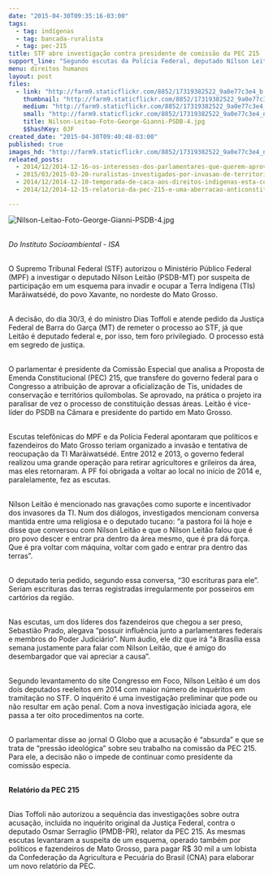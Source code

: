 ```yaml
---
date: "2015-04-30T09:35:16-03:00"
tags:
  - tag: indígenas
  - tag: bancada-ruralista
  - tag: pec-215
title: STF abre investigação contra presidente de comissão da PEC 215
support_line: "Segundo escutas da Polícia Federal, deputado Nílson Leitão seria suporte e incentivador dos invasores da Terra Indígena Marãiwatsédé, no nordeste do Mato Grosso."
menu: direitos humanos
layout: post
files:
  - link: "http://farm9.staticflickr.com/8852/17319382522_9a0e77c3e4_b.jpg"
    thumbnail: "http://farm9.staticflickr.com/8852/17319382522_9a0e77c3e4_t.jpg"
    medium: "http://farm9.staticflickr.com/8852/17319382522_9a0e77c3e4_z.jpg"
    small: "http://farm9.staticflickr.com/8852/17319382522_9a0e77c3e4_n.jpg"
    title: Nilson-Leitao-Foto-George-Gianni-PSDB-4.jpg
    $$hashKey: 0JF
created_date: "2015-04-30T09:40:48-03:00"
published: true
images_hd: "http://farm9.staticflickr.com/8852/17319382522_9a0e77c3e4_n.jpg"
releated_posts:
  - 2014/12/2014-12-16-os-interesses-dos-parlamentares-que-querem-aprovar-a-pec-215.md
  - 2015/03/2015-03-20-ruralistas-investigados-por-invasao-de-territorios-indigenas-farao-relatorio-da-pec-215.md
  - 2014/12/2014-12-10-temporada-de-caca-aos-direitos-indigenas-esta-configurada.md
  - 2014/12/2014-12-15-relatorio-da-pec-215-e-uma-aberracao-anticonstitucional-e-anti-indigena.md

---
```

<p><img alt="Nilson-Leitao-Foto-George-Gianni-PSDB-4.jpg" src="http://farm9.staticflickr.com/8852/17319382522_9a0e77c3e4_b.jpg" /></p>

<p><br />
<em>Do Instituto Socioambiental - ISA</em></p>

<p><br />
O Supremo Tribunal Federal (STF) autorizou o Minist&eacute;rio P&uacute;blico Federal (MPF) a investigar o deputado N&iacute;lson Leit&atilde;o (PSDB-MT) por suspeita de participa&ccedil;&atilde;o em um esquema para invadir e ocupar a Terra Ind&iacute;gena (TIs) Mar&atilde;iwats&eacute;d&eacute;, do povo Xavante, no nordeste do Mato Grosso.</p>

<p><br />
A decis&atilde;o, do dia 30/3, &eacute; do ministro Dias Toffoli e atende pedido da Justi&ccedil;a Federal de Barra do Gar&ccedil;a (MT) de remeter o processo ao STF, j&aacute; que Leit&atilde;o &eacute; deputado federal e, por isso, tem foro privilegiado. O processo est&aacute; em segredo de justi&ccedil;a.</p>

<p><br />
O parlamentar &eacute; presidente da Comiss&atilde;o Especial que analisa a Proposta de Emenda Constitucional (PEC) 215, que transfere do governo federal para o Congresso a atribui&ccedil;&atilde;o de aprovar a oficializa&ccedil;&atilde;o de Tis, unidades de conserva&ccedil;&atilde;o e territ&oacute;rios quilombolas. Se aprovado, na pr&aacute;tica o projeto ira paralisar de vez o processo de constitui&ccedil;&atilde;o dessas &aacute;reas. Leit&atilde;o &eacute; vice-l&iacute;der do PSDB na C&acirc;mara e presidente do partido em Mato Grosso.</p>

<p><br />
Escutas telef&ocirc;nicas do MPF e da Pol&iacute;cia Federal apontaram que pol&iacute;ticos e fazendeiros do Mato Grosso teriam organizado a invas&atilde;o e tentativa de reocupa&ccedil;&atilde;o da TI Mar&atilde;iwats&eacute;d&eacute;. Entre 2012 e 2013, o governo federal realizou uma grande opera&ccedil;&atilde;o para retirar agricultores e grileiros da &aacute;rea, mas eles retornaram. A PF foi obrigada a voltar ao local no in&iacute;cio de 2014 e, paralelamente, fez as escutas.</p>

<p><br />
N&iacute;lson Leit&atilde;o &eacute; mencionado nas grava&ccedil;&otilde;es como suporte e incentivador dos invasores da TI. Num dos di&aacute;logos, investigados mencionam conversa mantida entre uma religiosa e o deputado tucano: &ldquo;a pastora foi l&aacute; hoje e disse que conversou com Nilson Leit&atilde;o e que o Nilson Leit&atilde;o falou que &eacute; pro povo descer e entrar pra dentro da &aacute;rea mesmo, que &eacute; pra d&aacute; for&ccedil;a. Que &eacute; pra voltar com m&aacute;quina, voltar com gado e entrar pra dentro das terras&rdquo;.</p>

<p><br />
O deputado teria pedido, segundo essa conversa, &ldquo;30 escrituras para ele&rdquo;. Seriam escrituras das terras registradas irregularmente por posseiros em cart&oacute;rios da regi&atilde;o.</p>

<p><br />
Nas escutas, um dos l&iacute;deres dos fazendeiros que chegou a ser preso, Sebasti&atilde;o Prado, alegava &ldquo;possuir influ&ecirc;ncia junto a parlamentares federais e membros do Poder Judici&aacute;rio&rdquo;. Num &aacute;udio, ele diz que ir&aacute; &ldquo;&agrave; Bras&iacute;lia essa semana justamente para falar com Nilson Leit&atilde;o, que &eacute; amigo do desembargador que vai apreciar a causa&rdquo;.</p>

<p><br />
Segundo levantamento do site Congresso em Foco, N&iacute;lson Leit&atilde;o &eacute; um dos dois deputados reeleitos em 2014 com maior n&uacute;mero de inqu&eacute;ritos em tramita&ccedil;&atilde;o no STF. O inqu&eacute;rito &eacute; uma investiga&ccedil;&atilde;o preliminar que pode ou n&atilde;o resultar em a&ccedil;&atilde;o penal. Com a nova investiga&ccedil;&atilde;o iniciada agora, ele passa a ter oito procedimentos na corte.</p>

<p><br />
O parlamentar disse ao jornal O Globo que a acusa&ccedil;&atilde;o &eacute; &ldquo;absurda&rdquo; e que se trata de &ldquo;press&atilde;o ideol&oacute;gica&rdquo; sobre seu trabalho na comiss&atilde;o da PEC 215. Para ele, a decis&atilde;o n&atilde;o o impede de continuar como presidente da comiss&atilde;o especia.</p>

<p><br />
<strong>Relat&oacute;rio da PEC 215</strong></p>

<p><br />
Dias Toffoli n&atilde;o autorizou a sequ&ecirc;ncia das investiga&ccedil;&otilde;es sobre outra acusa&ccedil;&atilde;o, inclu&iacute;da no inqu&eacute;rito original da Justi&ccedil;a Federal, contra o deputado Osmar Serraglio (PMDB-PR), relator da PEC 215. As mesmas escutas levantaram a suspeita de um esquema, operado tamb&eacute;m por pol&iacute;ticos e fazendeiros de Mato Grosso, para pagar R$ 30 mil a um lobista da Confedera&ccedil;&atilde;o da Agricultura e Pecu&aacute;ria do Brasil (CNA) para elaborar um novo relat&oacute;rio da PEC.</p>
